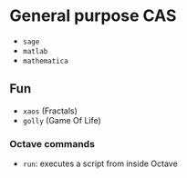# General purpose CAS
- `sage`
- `matlab`
- `mathematica`

## Fun

- `xaos` (Fractals)
- `golly` (Game Of Life)

### Octave commands

- `run`: executes a script from inside Octave
